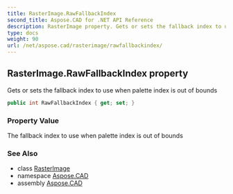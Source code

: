 ```yaml
---
title: RasterImage.RawFallbackIndex
second_title: Aspose.CAD for .NET API Reference
description: RasterImage property. Gets or sets the fallback index to use when palette index is out of bounds
type: docs
weight: 90
url: /net/aspose.cad/rasterimage/rawfallbackindex/
---
```

## RasterImage.RawFallbackIndex property

Gets or sets the fallback index to use when palette index is out of bounds

```csharp
public int RawFallbackIndex { get; set; }
```

### Property Value

The fallback index to use when palette index is out of bounds

### See Also

* class [RasterImage](../)
* namespace [Aspose.CAD](../../../aspose.cad/)
* assembly [Aspose.CAD](../../../)


